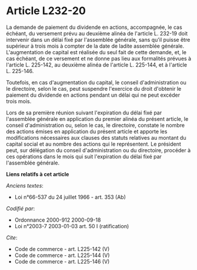 # Article L232-20

La demande de paiement du dividende en actions, accompagnée, le cas échéant, du versement prévu au deuxième alinéa de
l'article L. 232-19 doit intervenir dans un délai fixé par l'assemblée générale, sans qu'il puisse être supérieur à trois
mois à compter de la date de ladite assemblée générale. L'augmentation de capital est réalisée du seul fait de cette demande,
et, le cas échéant, de ce versement et ne donne pas lieu aux formalités prévues à l'article L. 225-142, au deuxième alinéa de
l'article L. 225-144, et à l'article L. 225-146. 

Toutefois, en cas d'augmentation du capital, le conseil d'administration ou le directoire, selon le cas, peut suspendre
l'exercice du droit d'obtenir le paiement du dividende en actions pendant un délai qui ne peut excéder trois mois. 

Lors de sa première réunion suivant l'expiration du délai fixé par l'assemblée générale en application du premier alinéa du
présent article, le conseil d'administration ou, selon le cas, le directoire, constate le nombre des actions émises en
application du présent article et apporte les modifications nécessaires aux clauses des statuts relatives au montant du
capital social et au nombre des actions qui le représentent. Le président peut, sur délégation du conseil d'administration ou
du directoire, procéder à ces opérations dans le mois qui suit l'expiration du délai fixé par l'assemblée générale.

**Liens relatifs à cet article**

_Anciens textes_:

  - Loi n°66-537 du 24 juillet 1966 - art. 353 (Ab)

_Codifié par_:

  - Ordonnance 2000-912 2000-09-18
  - Loi n°2003-7 2003-01-03 art. 50 I (ratification)

_Cite_:

  - Code de commerce - art. L225-142 (V)
  - Code de commerce - art. L225-144 (V)
  - Code de commerce - art. L225-146 (V)
